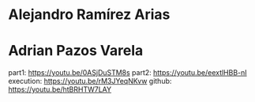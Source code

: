 # Alejandro Ramírez Arias
# Adrian Pazos Varela

part1: https://youtu.be/0ASjDuSTM8s
part2: https://youtu.be/eextlHBB-nI
execution: https://youtu.be/rM3JYeqNKvw
github: https://youtu.be/htBRHTW7LAY
